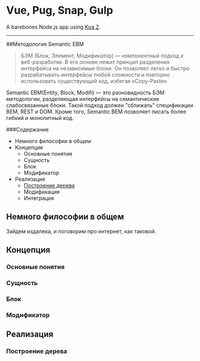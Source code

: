 # Vue, Pug, Snap, Gulp 

A barebones Node.js app using [Koa 2](http://koajs.com/).

---

##Методология Semantic EBM

> БЭМ (Блок, Элемент, Модификатор) — компонентный подход к веб-разработке. В его основе лежит принцип разделения интерфейса на независимые блоки. Он позволяет легко и быстро разрабатывать интерфейсы любой сложности и повторно использовать существующий код, избегая «Copy-Paste».

Semantic EBM(Entity, Block, Modifi) — это разновидность БЭМ методологии, разделяющая интерфейсы на семантические слабосвязанные блоки. Такой подход должен "сближать" спецификации BEM, REST и DOM. Кроме того, Semantic BEM позволяет писать более гибкий и монолитный код.

###Содержание
  - Немного философии в общем
  - Концепция
    - Основные понятия
    - Сущность
    - Блок
    - Модификатор
  - Реализация
    - [Построение дерева](#markdown-header-построение-дерева)
    - Модификация
    - Интеграция


## Немного философии в общем

Зайдем издалека, и поговорим про интернет, как таковой.

## Концепция

### Основные понятия

### Сущность

### Блок

### Модификатор


## Реализация


### Построение дерева


```html
